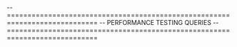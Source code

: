 -- ============================================================================
-- PERFORMANCE TESTING QUERIES
-- ============================================================================
